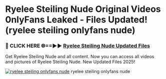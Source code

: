 # Ryelee Steiling Nude Original Videos 0nlyFans Leaked - Files Updated! (ryelee steiling onlyfans nude)

<h3>🔴 CLICK HERE 🌐==►► <a href="https://tinyurl.com/2p9ay9w9" rel="nofollow">Ryelee Steiling Nude Updated Files</a></h3>

Get Ryelee Steiling Nude and all content. Now you can access all videos and pictures of Ryelee Steiling Nude. New Updated Files 2025!

[![ryelee steiling onlyfans nude](https://i.imgur.com/KQgVmj3.gif)](https://tinyurl.com/2p9ay9w9)
ryelee steiling onlyfans nude